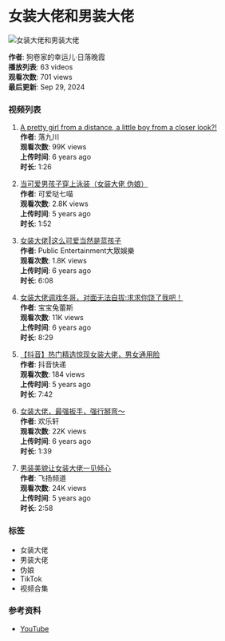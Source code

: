 # 女装大佬和男装大佬

![女装大佬和男装大佬](https://i.ytimg.com/vi/VnrKXi6OJ1g/hqdefault.jpg?sqp=-oaymwEXCNACELwBSFryq4qpAwkIARUAAIhCGAE=&rs=AOn4CLBJ7XcxPSb8Dw_KmBXNy-1zs904Sg)

**作者**: 狗卷家的幸运儿·日落晚霞  
**播放列表**: 63 videos  
**观看次数**: 701 views  
**最后更新**: Sep 29, 2024  

### 视频列表

1. [A pretty girl from a distance, a little boy from a closer look?!](https://www.youtube.com/watch?v=VnrKXi6OJ1g&list=PL2VBFH4jTEDUNrdPqeqnAcr68EKRtEXTL&index=1)  
   **作者**: 落九川  
   **观看次数**: 99K views  
   **上传时间**: 6 years ago  
   **时长**: 1:26  

2. [当可爱男孩子穿上泳装（女装大佬 伪娘）](https://www.youtube.com/watch?v=JRGGeoocQ0s&list=PL2VBFH4jTEDUNrdPqeqnAcr68EKRtEXTL&index=2)  
   **作者**: 可爱哒七喵  
   **观看次数**: 2.8K views  
   **上传时间**: 5 years ago  
   **时长**: 1:52  

3. [女装大佬‖这么可爱当然是蓝孩子](https://www.youtube.com/watch?v=sR6aQxFPenk&list=PL2VBFH4jTEDUNrdPqeqnAcr68EKRtEXTL&index=3)  
   **作者**: Public Entertainment大眾娛樂  
   **观看次数**: 1.8K views  
   **上传时间**: 6 years ago  
   **时长**: 6:08  

4. [女装大佬调戏冬哥，对面无法自拔:求求你饶了我吧！](https://www.youtube.com/watch?v=NN80um2mgHo&list=PL2VBFH4jTEDUNrdPqeqnAcr68EKRtEXTL&index=4)  
   **作者**: 宝宝兔蕾斯  
   **观看次数**: 11K views  
   **上传时间**: 6 years ago  
   **时长**: 8:29  

5. [【抖音】热门精选惊现女装大佬，男女通用脸](https://www.youtube.com/watch?v=KFfrsHCZ2Vk&list=PL2VBFH4jTEDUNrdPqeqnAcr68EKRtEXTL&index=5)  
   **作者**: 抖音快递  
   **观看次数**: 184 views  
   **上传时间**: 5 years ago  
   **时长**: 7:42  

6. [女装大佬，最强扳手，强行掰弯～](https://www.youtube.com/watch?v=9Qdcbq5bj3k&list=PL2VBFH4jTEDUNrdPqeqnAcr68EKRtEXTL&index=6)  
   **作者**: 欢乐轩  
   **观看次数**: 22K views  
   **上传时间**: 6 years ago  
   **时长**: 1:39  

7. [男装美貌让女装大佬一见倾心](https://www.youtube.com/watch?v=GA8Z4vnmokA&list=PL2VBFH4jTEDUNrdPqeqnAcr68EKRtEXTL&index=14)  
   **作者**: 飞扬频道  
   **观看次数**: 24K views  
   **上传时间**: 5 years ago  
   **时长**: 2:58  

### 标签
- 女装大佬
- 男装大佬
- 伪娘
- TikTok
- 视频合集 

### 参考资料
- [YouTube](https://www.youtube.com)